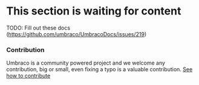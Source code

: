 # This section is waiting for content

TODO: Fill out these docs (https://github.com/umbraco/UmbracoDocs/issues/219)

### Contribution
Umbraco is a community powered project and we welcome any contribution, big or small, even fixing a typo is a valuable contribution.
[See how to contribute](https://github.com/umbraco/UmbracoDocs)
